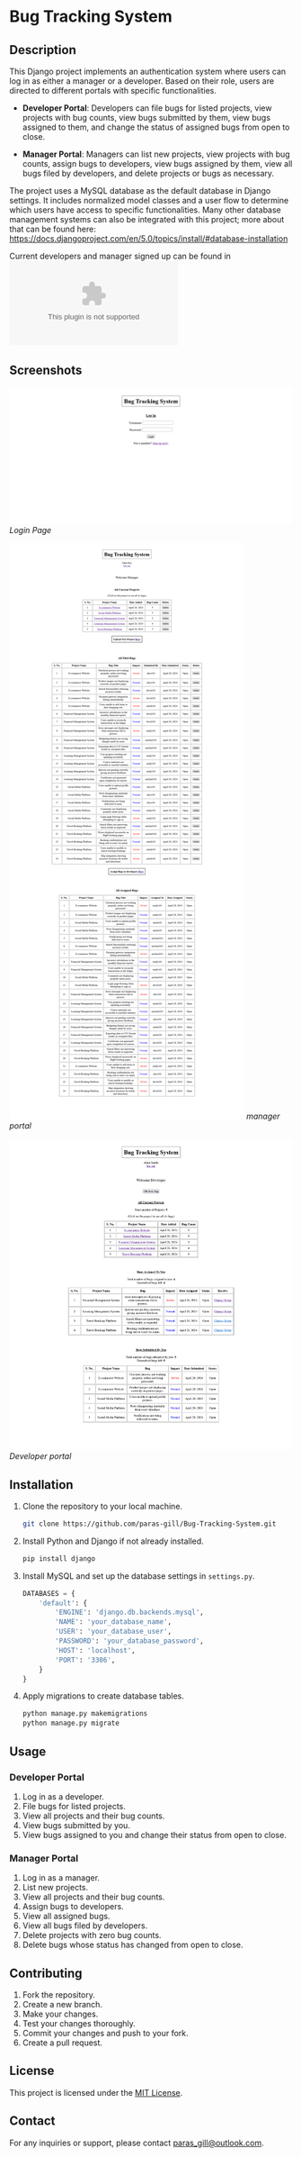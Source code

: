# Bug Tracking System

## Description

This Django project implements an authentication system where users can log in as either a manager or a developer. Based on their role, users are directed to different portals with specific functionalities.

- **Developer Portal**: Developers can file bugs for listed projects, view projects with bug counts, view bugs submitted by them, view bugs assigned to them, and change the status of assigned bugs from open to close.

- **Manager Portal**: Managers can list new projects, view projects with bug counts, assign bugs to developers, view bugs assigned by them, view all bugs filed by developers, and delete projects or bugs as necessary.

The project uses a MySQL database as the default database in Django settings. It includes normalized model classes and a user flow to determine which users have access to specific functionalities. Many other database management systems can also be integrated with this project; more about that can be found here: https://docs.djangoproject.com/en/5.0/topics/install/#database-installation

Current developers and manager signed up can be found in ![users.xlsx](users.xlsx)

## Screenshots

![Login Page](screenshots/login_page.png)
*Login Page*

![Manager Portal](screenshots/manager_portal.png)
*manager portal*

![Developer Portal](screenshots/developer_portal.png)
*Developer portal*


## Installation

1. Clone the repository to your local machine.
   ```bash
   git clone https://github.com/paras-gill/Bug-Tracking-System.git
   ```

2. Install Python and Django if not already installed.
   ```bash
   pip install django
   ```

3. Install MySQL and set up the database settings in `settings.py`.
   ```python
   DATABASES = {
       'default': {
           'ENGINE': 'django.db.backends.mysql',
           'NAME': 'your_database_name',
           'USER': 'your_database_user',
           'PASSWORD': 'your_database_password',
           'HOST': 'localhost',
           'PORT': '3306',
       }
   }
   ```

4. Apply migrations to create database tables.
   ```bash
   python manage.py makemigrations
   python manage.py migrate
   ```

## Usage

### Developer Portal

1. Log in as a developer.
2. File bugs for listed projects.
3. View all projects and their bug counts.
4. View bugs submitted by you.
5. View bugs assigned to you and change their status from open to close.

### Manager Portal

1. Log in as a manager.
2. List new projects.
3. View all projects and their bug counts.
4. Assign bugs to developers.
5. View all assigned bugs.
6. View all bugs filed by developers.
7. Delete projects with zero bug counts.
8. Delete bugs whose status has changed from open to close.

## Contributing

1. Fork the repository.
2. Create a new branch.
3. Make your changes.
4. Test your changes thoroughly.
5. Commit your changes and push to your fork.
6. Create a pull request.

## License

This project is licensed under the [MIT License](LICENSE).

## Contact

For any inquiries or support, please contact [paras_gill@outlook.com](mailto:paras_gill@outlook.com).
